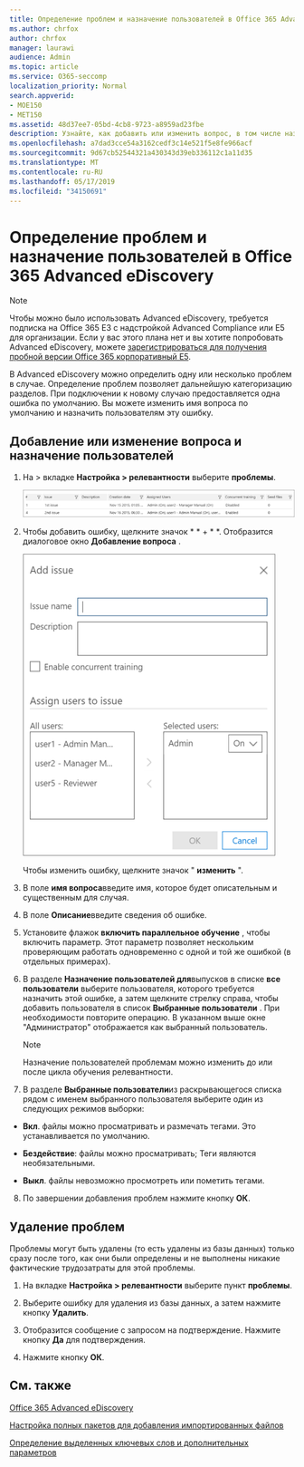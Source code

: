 ```yaml
---
title: Определение проблем и назначение пользователей в Office 365 Advanced eDiscovery
ms.author: chrfox
author: chrfox
manager: laurawi
audience: Admin
ms.topic: article
ms.service: O365-seccomp
localization_priority: Normal
search.appverid:
- MOE150
- MET150
ms.assetid: 48d37ee7-05bd-4cb8-9723-a8959ad23fbe
description: Узнайте, как добавить или изменить вопрос, в том числе назначение пользователей, или удалить ошибку для случая обнаружения электронных данных в Office 365 Advanced eDiscovery.
ms.openlocfilehash: a7dad3cce54a3162cedf3c14e521f5e8fe966acf
ms.sourcegitcommit: 9d67cb52544321a430343d39eb336112c1a11d35
ms.translationtype: MT
ms.contentlocale: ru-RU
ms.lasthandoff: 05/17/2019
ms.locfileid: "34150691"
---
```

# <a name="define-issues-and-assign-users-in-office-365-advanced-ediscovery"></a>Определение проблем и назначение пользователей в Office 365 Advanced eDiscovery

> [!NOTE]
> Чтобы можно было использовать Advanced eDiscovery, требуется подписка на Office 365 E3 с надстройкой Advanced Compliance или E5 для организации. Если у вас этого плана нет и вы хотите попробовать Advanced eDiscovery, можете [зарегистрироваться для получения пробной версии Office 365 корпоративный E5](https://go.microsoft.com/fwlink/p/?LinkID=698279). 
  
В Advanced eDiscovery можно определить одну или несколько проблем в случае. Определение проблем позволяет дальнейшую категоризацию разделов. При подключении к новому случаю предоставляется одна ошибка по умолчанию. Вы можете изменить имя вопроса по умолчанию и назначить пользователям эту ошибку. 
  
## <a name="adding-or-editing-an-issue-and-assigning-users"></a>Добавление или изменение вопроса и назначение пользователей

1. На \> вкладке **Настройка \> релевантности** выберите **проблемы**.
    
    ![Элементы для оценивания на вкладке "Настройка релевантности"](media/dfd8f9ef-b167-4ed9-980e-00ae98a97169.png)
  
2. Чтобы добавить ошибку, щелкните значок * * + * *. Отобразится диалоговое окно **Добавление вопроса** . 
    
    ![Добавление элементов для оценивания на вкладке "Настройка релевантности"](media/c8e94982-139a-472a-b85d-282f2d742046.png)
  
    Чтобы изменить ошибку, щелкните значок " **изменить** ". 
    
3. В поле **имя вопроса**введите имя, которое будет описательным и существенным для случая. 
    
4. В поле **Описание**введите сведения об ошибке.
    
5. Установите флажок **включить параллельное обучение** , чтобы включить параметр. Этот параметр позволяет нескольким проверяющим работать одновременно с одной и той же ошибкой (в отдельных примерах). 
    
6. В разделе **Назначение пользователей для**выпусков в списке **все пользователи** выберите пользователя, которого требуется назначить этой ошибке, а затем щелкните стрелку справа, чтобы добавить пользователя в список **Выбранные пользователи** . При необходимости повторите операцию. В указанном выше окне "Администратор" отображается как выбранный пользователь. 
    
    > [!NOTE]
    > Назначение пользователей проблемам можно изменить до или после цикла обучения релевантности. 
  
7. В разделе **Выбранные пользователи**из раскрывающегося списка рядом с именем выбранного пользователя выберите один из следующих режимов выборки: 
    
  - **Вкл**. файлы можно просматривать и размечать тегами. Это устанавливается по умолчанию.
    
  - **Бездействие**: файлы можно просматривать; Теги являются необязательными.
    
  - **Выкл**. файлы невозможно просмотреть или пометить тегами.
    
8. По завершении добавления проблем нажмите кнопку **ОК**.
    
## <a name="deleting-issues"></a>Удаление проблем

Проблемы могут быть удалены (то есть удалены из базы данных) только сразу после того, как они были определены и не выполнены никакие фактические трудозатраты для этой проблемы. 
  
1. На вкладке **Настройка \> релевантности** выберите пункт **проблемы**.
    
2. Выберите ошибку для удаления из базы данных, а затем нажмите кнопку **Удалить**.
    
3. Отобразится сообщение с запросом на подтверждение. Нажмите кнопку **Да** для подтверждения. 
    
4. Нажмите кнопку **ОК**.
    
## <a name="see-also"></a>См. также

[Office 365 Advanced eDiscovery](office-365-advanced-ediscovery.md)
  
[Настройка полных пакетов для добавления импортированных файлов](set-up-loads-to-add-imported-files.md)
  
[Определение выделенных ключевых слов и дополнительных параметров](define-highlighted-keywords-and-advanced-options.md)

